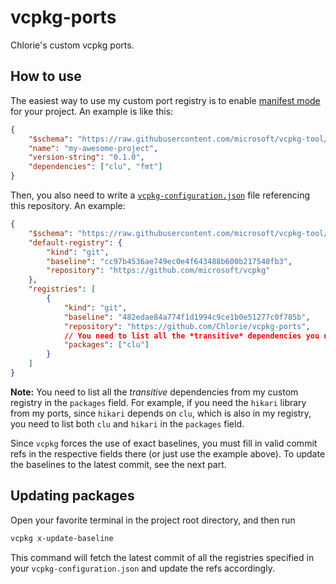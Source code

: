 # vcpkg-ports

Chlorie's custom vcpkg ports.

## How to use

The easiest way to use my custom port registry is to enable [manifest mode](https://learn.microsoft.com/en-us/vcpkg/consume/manifest-mode) for your project. An example is like this:

```json
{
    "$schema": "https://raw.githubusercontent.com/microsoft/vcpkg-tool/main/docs/vcpkg.schema.json",
    "name": "my-awesome-project",
    "version-string": "0.1.0",
    "dependencies": ["clu", "fmt"]
}
```

Then, you also need to write a [`vcpkg-configuration.json`](https://learn.microsoft.com/en-us/vcpkg/reference/vcpkg-configuration-json) file referencing this repository. An example:

```json
{
    "$schema": "https://raw.githubusercontent.com/microsoft/vcpkg-tool/main/docs/vcpkg-configuration.schema.json",
    "default-registry": {
        "kind": "git",
        "baseline": "cc97b4536ae749ec0e4f643488b600b217540fb3",
        "repository": "https://github.com/microsoft/vcpkg"
    },
    "registries": [
        {
            "kind": "git",
            "baseline": "482edae84a774f1d1994c9ce1b0e51277c0f785b",
            "repository": "https://github.com/Chlorie/vcpkg-ports",
            // You need to list all the *transitive* dependencies you need from my registry here
            "packages": ["clu"]
        }
    ]
}
```

**Note:** You need to list all the *transitive* dependencies from my custom registry in the `packages` field. For example, if you need the `hikari` library from my ports, since `hikari` depends on `clu`, which is also in my registry, you need to list both `clu` and `hikari` in the `packages` field.

Since `vcpkg` forces the use of exact baselines, you must fill in valid commit refs in the respective fields there (or just use the example above). To update the baselines to the latest commit, see the next part.

## Updating packages

Open your favorite terminal in the project root directory, and then run 

```sh
vcpkg x-update-baseline
```

This command will fetch the latest commit of all the registries specified in your `vcpkg-configuration.json` and update the refs accordingly.

